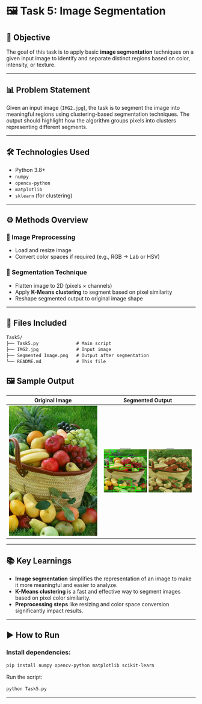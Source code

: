 # 🖼️ Task 5: Image Segmentation

## 📌 Objective

The goal of this task is to apply basic **image segmentation** techniques on a given input image to identify and separate distinct regions based on color, intensity, or texture.

---

## 📊 Problem Statement

Given an input image (`IMG2.jpg`), the task is to segment the image into meaningful regions using clustering-based segmentation techniques. The output should highlight how the algorithm groups pixels into clusters representing different segments.

---

## 🛠️ Technologies Used

- Python 3.8+
- `numpy`
- `opencv-python`
- `matplotlib`
- `sklearn` (for clustering)

---

## ⚙️ Methods Overview

### 🔹 Image Preprocessing
- Load and resize image
- Convert color spaces if required (e.g., RGB → Lab or HSV)

### 🔹 Segmentation Technique
- Flatten image to 2D (pixels × channels)
- Apply **K-Means clustering** to segment based on pixel similarity
- Reshape segmented output to original image shape

---

## 📁 Files Included

```text
Task5/
├── Task5.py              # Main script
├── IMG2.jpg              # Input image
├── Segmented Image.png   # Output after segmentation
└── README.md             # This file
```
## 🖼️ Sample Output

| Original Image | Segmented Output |
|----------------|------------------|
| <img src="https://github.com/Skileated/SpectoV_Selection_Tasks/blob/b33db69c9768f8be6fa4dc0586636cffdd904e95/Task5/IMG2.jpg" width="300"/> | <img src="https://github.com/Skileated/SpectoV_Selection_Tasks/blob/b33db69c9768f8be6fa4dc0586636cffdd904e95/Task5/Segmented%20Image.png" width="300"/> |

---

## 📚 Key Learnings

- **Image segmentation** simplifies the representation of an image to make it more meaningful and easier to analyze.
- **K-Means clustering** is a fast and effective way to segment images based on pixel color similarity.
- **Preprocessing steps** like resizing and color space conversion significantly impact results.

---

## ▶️ How to Run

### Install dependencies:

```bash
pip install numpy opencv-python matplotlib scikit-learn
```
Run the script:

```bash
python Task5.py
```
---

